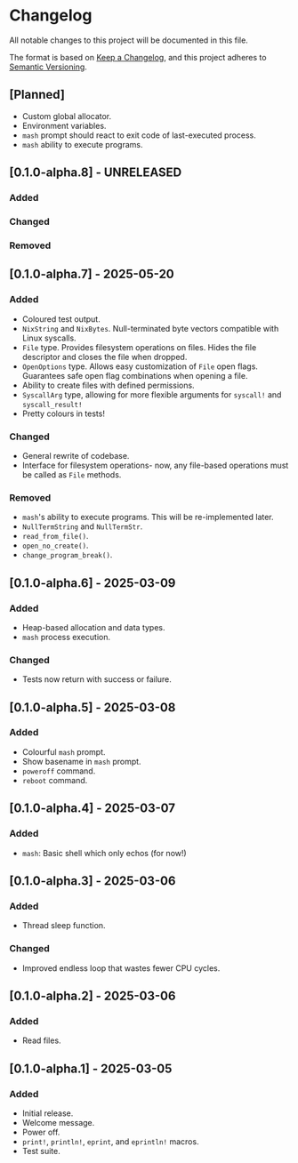 # Changelog

All notable changes to this project will be documented in this file.

The format is based on [Keep a Changelog](https://keepachangelog.com/en/1.1.0/),
and this project adheres to [Semantic Versioning](https://semver.org/spec/v2.0.0.html).

## [Planned]

- Custom global allocator.
- Environment variables.
- `mash` prompt should react to exit code of last-executed process.
- `mash` ability to execute programs.

## [0.1.0-alpha.8] - UNRELEASED

### Added

### Changed

### Removed

## [0.1.0-alpha.7] - 2025-05-20

### Added

- Coloured test output.
- `NixString` and `NixBytes`. Null-terminated byte vectors compatible with Linux syscalls.
- `File` type. Provides filesystem operations on files. Hides the file descriptor and closes the file when dropped.
- `OpenOptions` type. Allows easy customization of `File` open flags. Guarantees safe open flag combinations when opening a file.
- Ability to create files with defined permissions.
- `SyscallArg` type, allowing for more flexible arguments for `syscall!` and `syscall_result!`
- Pretty colours in tests!

### Changed

- General rewrite of codebase.
- Interface for filesystem operations- now, any file-based operations must be called as `File` methods.

### Removed

- `mash`'s ability to execute programs. This will be re-implemented later.
- `NullTermString` and `NullTermStr`.
- `read_from_file()`.
- `open_no_create()`.
- `change_program_break()`.

## [0.1.0-alpha.6] - 2025-03-09

### Added

- Heap-based allocation and data types.
- `mash` process execution.

### Changed

- Tests now return with success or failure.

## [0.1.0-alpha.5] - 2025-03-08

### Added

- Colourful `mash` prompt.
- Show basename in `mash` prompt.
- `poweroff` command.
- `reboot` command.

## [0.1.0-alpha.4] - 2025-03-07

### Added

- `mash`: Basic shell which only echos (for now!)

## [0.1.0-alpha.3] - 2025-03-06

### Added

- Thread sleep function.

### Changed

- Improved endless loop that wastes fewer CPU cycles.

## [0.1.0-alpha.2] - 2025-03-06

### Added

- Read files.

## [0.1.0-alpha.1] - 2025-03-05

### Added

- Initial release.
- Welcome message.
- Power off.
- `print!`, `println!`, `eprint`, and `eprintln!` macros.
- Test suite.
